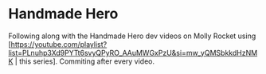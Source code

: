 # Handmade Hero
Following along with the Handmade Hero dev videos on Molly Rocket using [https://youtube.com/playlist?list=PLnuhp3Xd9PYTt6svyQPyRO_AAuMWGxPzU&si=mw_yQMSbkkdHzNMK | this series]. Commiting after every video.
